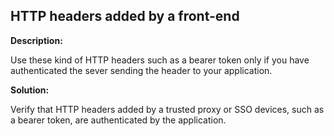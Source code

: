 HTTP headers added by a front-end
-------

**Description:**

Use these kind of HTTP headers such as a bearer token only if you have authenticated the sever sending
the header to your application.


**Solution:**

Verify that HTTP headers added by a trusted proxy or SSO devices, such as a bearer token, are
authenticated by the application.
